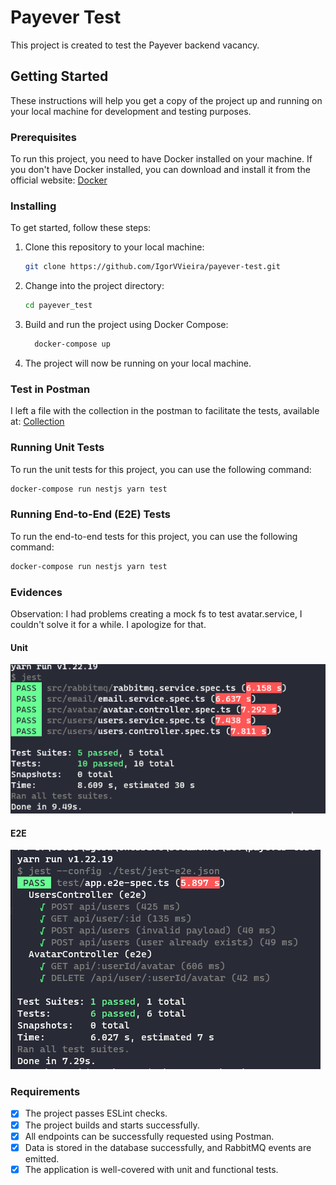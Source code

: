 # Payever Test

This project is created to test the Payever backend vacancy.

## Getting Started

These instructions will help you get a copy of the project up and running on your local machine for development and testing purposes.

### Prerequisites

To run this project, you need to have Docker installed on your machine. If you don't have Docker installed, you can download and install it from the official website: [Docker](https://www.docker.com/)

### Installing

To get started, follow these steps:

1. Clone this repository to your local machine:

   ```bash
   git clone https://github.com/IgorVVieira/payever-test.git
   ```

2. Change into the project directory:

   ```bash
   cd payever_test
   ```

3. Build and run the project using Docker Compose:
   ```bash
     docker-compose up
   ```
4. The project will now be running on your local machine.

### Test in Postman

I left a file with the collection in the postman to facilitate the tests, available at:
[Collection](/postman/Users.postman_collection.json)


### Running Unit Tests

To run the unit tests for this project, you can use the following command:

```bash
docker-compose run nestjs yarn test
````

### Running End-to-End (E2E) Tests

To run the end-to-end tests for this project, you can use the following command:

```bash
docker-compose run nestjs yarn test 
```

### Evidences
Observation: I had problems creating a mock fs to test avatar.service, I couldn't solve it for a while. I apologize for that.

#### Unit
![Unit](./results/unit.png)
#### E2E
![E@E](./results/e2e.png)

### Requirements

- [x] The project passes ESLint checks.
- [x] The project builds and starts successfully.
- [x] All endpoints can be successfully requested using Postman.
- [x] Data is stored in the database successfully, and RabbitMQ events are emitted.
- [x] The application is well-covered with unit and functional tests.
